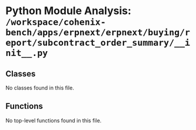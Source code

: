 # Python Module Analysis: `/workspace/cohenix-bench/apps/erpnext/erpnext/buying/report/subcontract_order_summary/__init__.py`

## Classes

No classes found in this file.


## Functions

No top-level functions found in this file.
